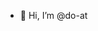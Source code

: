 - 👋 Hi, I’m @do-at

<!---
do-at/do-at is a ✨ special ✨ repository because its `README.md` (this file) appears on your GitHub profile.
You can click the Preview link to take a look at your changes.
--->

